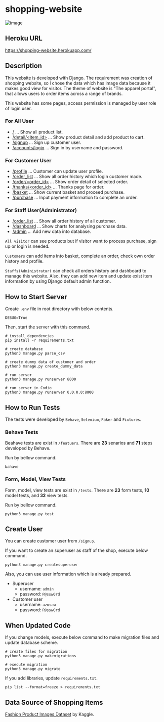# shopping-website

![image](https://user-images.githubusercontent.com/72424558/234277803-281be9e5-a24a-419c-8773-8b1c659f8eee.png)

## Heroku URL

https://shopping-website.herokuapp.com/

## Description

This website is developed with Django.
The requirement was creation of shopping website, so I chose the data which has image data because it makes good view
for visitor. The theme of website is "The apparel portal", that allows users to order items across a range of brands.

This website has some pages, access permission is managed by user role of login user.

### For All User

* [/](https://shopping-website.herokuapp.com/) ... Show all product list.
* [/detail/<item_id>](https://shopping-website.herokuapp.com/detail/43993) ... Show product detail and add product to
  cart.
* [/signup](https://shopping-website.herokuapp.com/signup) ... Sign up customer user.
* [/accounts/login](https://shopping-website.herokuapp.com/accounts/login) ... Sign in by username and password.

### For Customer User

* [/profile](https://shopping-website.herokuapp.com/profile) ... Customer can update user profile.
* [/order_list](https://shopping-website.herokuapp.com/order_list) ... Show all order history which login customer made.
* [/order/<order_id>](https://shopping-website.herokuapp.com/order/835) ... Show order detail of selected order.
* [/thanks/<order_id>](https://shopping-website.herokuapp.com/thanks/835) ... Thanks page for order.
* [/basket](https://shopping-website.herokuapp.com/basket) ... Show current basket and proceed purchase.
* [/purchase](https://shopping-website.herokuapp.com/purchase) ... Input payment information to complete an order.

### For Staff User(Administrator)

* [/order_list](https://shopping-website.herokuapp.com/order_list) ... Show all order history of all customer.
* [/dashboard](https://shopping-website.herokuapp.com/dashboard) ... Show charts for analysing purchase data.
* [/admin](https://shopping-website.herokuapp.com/admin) ... Add new data into database.

`All visitor` can see products but if visitor want to process purchase, sign up or login is needed.

`Customers` can add items into basket, complete an order, check own order history and profile.

`Staffs(Administrator)` can check all orders history and dashboard to manage this website.
Also, they can add new item and update exist item information by using Django default admin function.

## How to Start Server

Create `.env` file in root directory with below contents.

```.env
DEBUG=True
```

Then, start the server with this command.

```commandline
# install dependencies
pip install -r requirements.txt

# create database
python3 manage.py parse_csv

# create dummy data of customer and order
python3 manage.py create_dummy_data

# run server
python3 manage.py runserver 8000

# run server in Codio
python3 manage.py runserver 0.0.0.0:8000
```

## How to Run Tests
The tests were developed by `Behave`, `Selenium`, `Faker` and `Fixtures`.

### Behave Tests
Beahave tests are exist in `/featuers`.
There are <strong>23</strong> senarios and <strong>71</strong> steps developed by Behave.

Run by bellow command.
```commandline
bahave
```

### Form, Model, View Tests
Form, model, view tests are exist in `/tests`.
There are <strong>23</strong> form tests, <strong>10</strong> model tests, and <strong>32</strong> view tests.

Run by bellow command.
```commandline
python3 manage.py test
```

## Create User
You can create customer user from `/signup`.

If you want to create an superuser as staff of the shop, execute below command.

```commandline
python3 manage.py createsuperuser
```

Also, you can use user information which is already prepared.

* Superuser
    * username: `admin`
    * password: `P@ssw0rd`
* Customer user
    * username: `azusaw`
    * password: `P@ssw0rd`


## When Updated Code

If you change models, execute below command to make migration files and update database scheme.

```commandline
# create files for migration
python3 manage.py makemigrations

# execute migration
python3 manage.py migrate
```

If you add libraries, update `requirements.txt`.

```commandline
pip list --format=freeze > requirements.txt
```

## Data Source of Shopping Items

[Fashion Product Images Dataset](https://www.kaggle.com/datasets/paramaggarwal/fashion-product-images-dataset)
by Kaggle.
